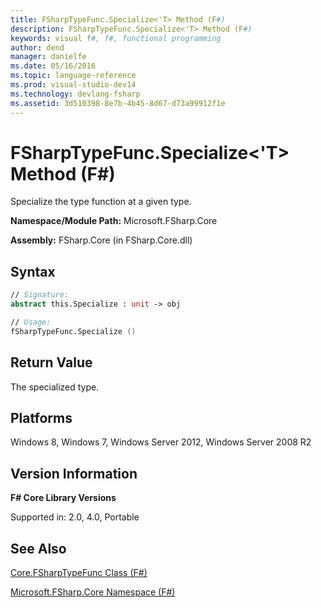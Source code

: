 ```yaml
---
title: FSharpTypeFunc.Specialize<'T> Method (F#)
description: FSharpTypeFunc.Specialize<'T> Method (F#)
keywords: visual f#, f#, functional programming
author: dend
manager: danielfe
ms.date: 05/16/2016
ms.topic: language-reference
ms.prod: visual-studio-dev14
ms.technology: devlang-fsharp
ms.assetid: 3d510398-8e7b-4b45-8d67-d73a99912f1e 
---
```


# FSharpTypeFunc.Specialize<'T> Method (F#)

Specialize the type function at a given type.

**Namespace/Module Path:** Microsoft.FSharp.Core

**Assembly:** FSharp.Core (in FSharp.Core.dll)


## Syntax

```fsharp
// Signature:
abstract this.Specialize : unit -> obj

// Usage:
fSharpTypeFunc.Specialize ()
```

## Return Value

The specialized type.

## Platforms
Windows 8, Windows 7, Windows Server 2012, Windows Server 2008 R2


## Version Information
**F# Core Library Versions**

Supported in: 2.0, 4.0, Portable

## See Also
[Core.FSharpTypeFunc Class &#40;F&#35;&#41;](Core.FSharpTypeFunc-Class-%5BFSharp%5D.md)

[Microsoft.FSharp.Core Namespace &#40;F&#35;&#41;](Microsoft.FSharp.Core-Namespace-%5BFSharp%5D.md)